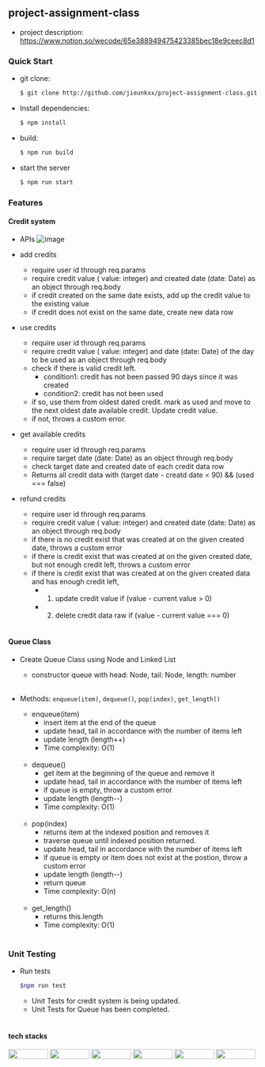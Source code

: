 ## project-assignment-class
- project description: https://www.notion.so/wecode/65e388949475423385bec18e9ceec8d1
### Quick Start
- git clone:
  ```bash
  $ git clone http://github.com/jieunkxx/project-assignment-class.git
  ```
- Install dependencies:
  ```bash
  $ npm install
  ```
- build:
  ```bash
  $ npm run build
  ```
- start the server
  ```bash
  $ npm run start
  ```
### Features
#### Credit system
- APIs
  ![image](https://user-images.githubusercontent.com/67996710/184845218-939e2f92-9646-4d5f-a4ad-25f33d38d7cb.png)

- add credits
  - require user id through req.params
  - require credit value ( value: integer) and created date (date: Date) as an object through req.body
  - if credit created on the same date exists, add up the credit value to the existing value
  - if credit does not exist on the same date, create new data row

- use credits
  - require user id through req.params
  - require credit value ( value: integer) and date (date: Date) of the day to be used as an object through req.body 
  - check if there is valid credit left. 
    - condition1: credit has not been passed 90 days since it was created
    - condition2: credit has not been used
  - if so, use them from oldest dated credit. mark as used and move to the next oldest date available credit. Update credit value.
  - if not, throws a custom error.  

- get available credits
  - require user id through req.params
  - require target date (date: Date) as an object through req.body
  - check target date and created date of each credit data row
  - Returns all credit data with (target date - creatd date < 90) && (used === false)  
 
- refund credits
  - require user id through req.params
  - require credit value ( value: integer) and created date (date: Date) as an object through req.body
  - if there is no credit exist that was created at on the given created date, throws a custom error
  - if there is credit exist that was created at on the given created date, but not enough credit left, throws a custom error
  - if there is credit exist that was created at on the given created data and has enough credit left,
    - 1. update credit value if (value - current value > 0)
    - 2. delete credit data raw if (value - current value === 0)    
    <br />
#### Queue Class
- Create Queue Class using Node and Linked List
  - constructor queue with head: Node<T>, tail: Node<T>, length: number
   <br />
- Methods: `enqueue(item)`, `dequeue()`, `pop(index)`, `get_length()`

  - enqueue(item)
    - insert item at the end of the queue
    - update head, tail in accordance with the number of items left
    - update length (length++)
    - Time complexity: O(1)
     <br />
  - dequeue()
    - get item at the beginning of the queue and remove it
    - update head, tail in accordance with the number of items left
    - if queue is empty, throw a custom error
    - update length (length--)
    - Time complexity: O(1)
     <br />
  - pop(index)
    - returns item at the indexed position and removes it
    - traverse queue until indexed position returned. 
    - update head, tail in accordance with the number of items left
    - if queue is empty or item does not exist at the postion, throw a custom error
    - update length (length--)
    - return queue
    - Time complexity: O(n)
     <br />
  - get_length()
    - returns this.length
    - Time complexity: O(1)
     <br />
### Unit Testing
- Run tests
  ```bash
  $npm run test
  ```
  - Unit Tests for credit system is being updated.
  - Unit Tests for Queue has been completed.
   <br />
#### tech stacks
<img width="80" height="20" src="https://img.shields.io/badge/TypeScript-007ACC?style=for-the-badge&logo=typescript&logoColor=white" /> <img width="80"  height="20" src="https://img.shields.io/badge/Node.js-339933?style=for-the-badge&logo=nodedotjs&logoColor=white" /> <img width="80"  height="20" src="https://img.shields.io/badge/Express.js-000000?style=for-the-badge&logo=express&logoColor=white" /> <img width="80" height="20" src="https://img.shields.io/badge/MySQL-005C84?style=for-the-badge&logo=mysql&logoColor=white" /> <img width="80" height="20" src="https://img.shields.io/badge/Jest-C21325?style=for-the-badge&logo=jest&logoColor=white" /> <img width="80" height="20" src="https://img.shields.io/badge/Swagger-85EA2D?style=for-the-badge&logo=Swagger&logoColor=white<img src=" />
